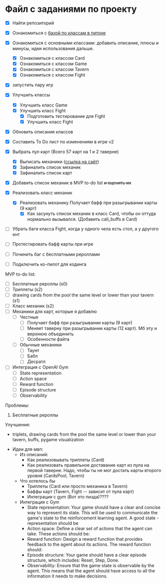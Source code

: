 # Файл с заданиями по проекту

- [x] Найти репозиторий
- [x] Ознакомиться с [базой по классам в питоне](https://devpractice.ru/python-lesson-14-classes-and-objects/)
- [x] Ознакомиться с основными классами: добавить описание, плюсы и минусы, идеи использования дальше. 
    - [x] Ознакомиться с классом Card
    - [x] Ознакомиться с классом Game
    - [x] Ознакомиться с классом Tavern
    - [x] Ознакомиться с классом Fight
- [x] запустить пару игр
- [x] Улучшить классы
    - [x] Улучшить класс Game
    - [x] Улучшить класс Fight
        - [x] Подготовить тестирование для Fight
        - [x] Улучшить класс Fight        
- [x] Обновить описания классов
- [x] Составить To Do лист по изменениям в игре v2
- [x] Выбрать пул карт (Всего 57 карт на 1 и 2 таверне)
    - [x] Выписать механики ([ссылка на сайт](https://hearthstone.blizzard.com/en-us/battlegrounds?bgCardType=minion&bgGameMode=solos&keyword=battlecry%0A&tier=1%2C2))
    - [x] Зафиналить список механик
    - [x] Зафиналить список карт
- [x] Добавить список механик в MVP to-do list ~~и оценить их~~
- [x] Реализовать класс механик
    - [x] Реализовать механику Получает бафф при разыгрывании карты (9 карт)
        - [x] Как засунуть список механик в класс Card, чтобы он оттуда нормально вызывался. (Добавить call_buffs в Card)
- [ ] Убрать баги класса Fight, когда у одного чела есть стол, а у другого ент
- [ ] Протестировать бафф карты при игре 
    
- [ ] Починить баг с бесплатными рероллами

- [ ] Подключить ко-пилот для кодинга

MVP to-do list:
- [ ] Бесплатные рероллы (s0)
- [ ] Триплеты (s2)
- [ ] drawing cards from the pool the same level or lower than your tavern (s1)
- [ ] Класс механик (s2)
- [ ] Механики для карт, которые я добавлю
    - [ ] Честные
        - [ ] Получает бафф при разыгрывании карты (9 карт)
        - [ ] Меняет таверну при разыгрывании карты (12 карт). Мб эту и верхнюю объединить
        - [ ] Особенности файта
    - [ ] Обычные механики
        - [ ] Таунт
        - [ ] Бабл
        - [ ] Десратл
- [ ] Интеграция с OpenAI Gym
    - [ ] State representation
    - [ ] Action space
    - [ ] Reward function
    - [ ] Episode structure
    - [ ] Observability

Проблемы:
1. Бесплатные рероллы

Улучшения:
- triplets, drawing cards from the pool the same level or lower than your tavern, buffs, pygame visualization

* Идеи для мвп:
    + Из описаний:
        - Как реализовывать триплеты (Card)
        - Как реализовать правильное доставание карт из пула на первой таверне. Надо, чтобы ты не мог достать карты второго уровня (CardsPool, Tavern)
    + Что хотелось бы
        - Триплеты (Card или просто механика в Tavern)
        - Баффы карт (Tavern, Fight -- зависит от пула карт)
        - Интеграция с gym (Вот это пизда)????
    + Интеграция с Gym
        - State representation: Your game should have a clear and concise way to represent its state. This will be used to communicate the game's state to the reinforcement learning agent. A good state - representation should be
        - Action space: Define a clear set of actions that the agent can take. These actions should be:
        - Reward function: Design a reward function that provides feedback to the agent about its actions. The reward function should:
        - Episode structure: Your game should have a clear episode structure, which includes: Reset, Step, Done.
        - Observability: Ensure that the game state is observable by the agent. This means that the agent should have access to all the information it needs to make decisions.
